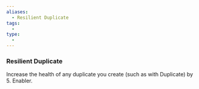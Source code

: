 ```yaml
---
aliases:
  - Resilient Duplicate
tags:
  - 
type:
  - 
---
```

### Resilient Duplicate

Increase the health of any duplicate you create (such as with Duplicate) by 5. Enabler.